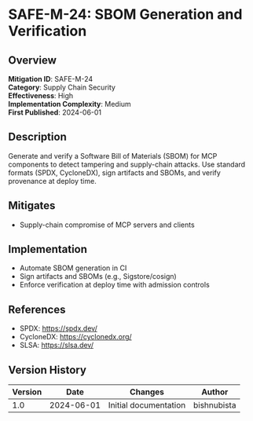 # SAFE-M-24: SBOM Generation and Verification

## Overview
**Mitigation ID**: SAFE-M-24  
**Category**: Supply Chain Security  
**Effectiveness**: High  
**Implementation Complexity**: Medium  
**First Published**: 2024-06-01

## Description
Generate and verify a Software Bill of Materials (SBOM) for MCP components to detect tampering and supply-chain attacks. Use standard formats (SPDX, CycloneDX), sign artifacts and SBOMs, and verify provenance at deploy time.

## Mitigates
- Supply-chain compromise of MCP servers and clients

## Implementation
- Automate SBOM generation in CI
- Sign artifacts and SBOMs (e.g., Sigstore/cosign)
- Enforce verification at deploy time with admission controls

## References
- SPDX: https://spdx.dev/
- CycloneDX: https://cyclonedx.org/
- SLSA: https://slsa.dev/

## Version History
| Version | Date | Changes | Author |
|---------|------|---------|--------|
| 1.0 | 2024-06-01 | Initial documentation | bishnubista |


